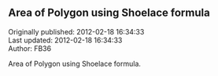 ## Area of Polygon using Shoelace formula  
Originally published: 2012-02-18 16:34:33  
Last updated: 2012-02-18 16:34:33  
Author: FB36   
  
Area of Polygon using Shoelace formula.